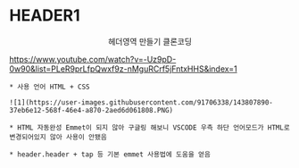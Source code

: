 # HEADER1

<p align="center"> 헤더영역 만들기 클론코딩 </p>

https://www.youtube.com/watch?v=-Uz9pD-0w90&list=PLeR9prLfpQwxf9z-nMguRCrf5jFntxHHS&index=1

```
* 사용 언어 HTML + CSS 

![1](https://user-images.githubusercontent.com/91706338/143807890-37eb6e12-568f-46e4-a870-2aed6d061808.PNG)

* HTML 자동완성 Emmet이 되지 않아 구글링 해보니 VSCODE 우측 하단 언어모드가 HTML로 변경되어있지 않아 사용이 안됐음

* header.header + tap 등 기본 emmet 사용법에 도움을 얻음

```
